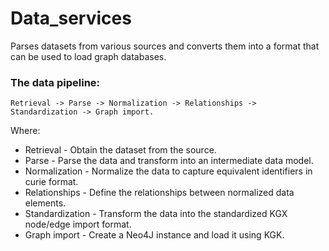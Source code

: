 # Data_services
Parses datasets from various sources and converts them into a format that can be used to load graph databases.

### The data pipeline:

    Retrieval -> Parse -> Normalization -> Relationships -> Standardization -> Graph import.

Where:

 * Retrieval - Obtain the dataset from the source.
 * Parse - Parse the data and transform into an intermediate data model.
 * Normalization - Normalize the data to capture equivalent identifiers in curie format.
 * Relationships - Define the relationships between normalized data elements.
 * Standardization - Transform the data into the standardized KGX node/edge import format. 
 * Graph import - Create a Neo4J instance and load it using KGK.